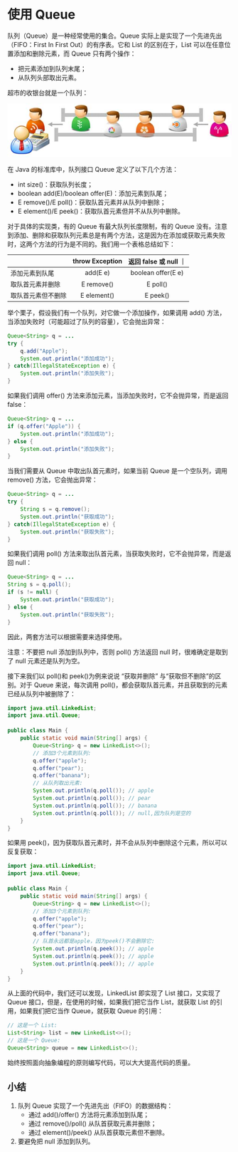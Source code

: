 # **使用 Queue**


队列（Queue）是一种经常使用的集合。Queue 实际上是实现了一个先进先出（FIFO：First In First Out）的有序表。它和 List 的区别在于，List 可以在任意位置添加和删除元素，而 Queue 只有两个操作：

- 把元素添加到队列末尾；
- 从队列头部取出元素。

超市的收银台就是一个队列：

![queue](assets/queue.png)

在 Java 的标准库中，队列接口 Queue 定义了以下几个方法：

- int size()：获取队列长度；
- boolean add(E)/boolean offer(E)：添加元素到队尾；
- E remove()/E poll()：获取队首元素并从队列中删除；
- E element()/E peek()：获取队首元素但并不从队列中删除。

对于具体的实现类，有的 Queue 有最大队列长度限制，有的 Queue 没有。注意到添加、删除和获取队列元素总是有两个方法，这是因为在添加或获取元素失败时，这两个方法的行为是不同的。我们用一个表格总结如下：


| |throw Exception | 返回 false 或 null ｜
| -- | :--: | :--: |
| 添加元素到队尾 | add(E e) | boolean offer(E e) |
| 取队首元素并删除 | E remove() | E poll() | 
| 取队首元素但不删除 | E element() | E peek() | 


举个栗子，假设我们有一个队列，对它做一个添加操作，如果调用 add() 方法，当添加失败时（可能超过了队列的容量），它会抛出异常：

```java
Queue<String> q = ...
try {
    q.add("Apple");
    System.out.println("添加成功");
} catch(IllegalStateException e) {
    System.out.println("添加失败");
}
```

如果我们调用 offer() 方法来添加元素，当添加失败时，它不会抛异常，而是返回 false：

```java
Queue<String> q = ...
if (q.offer("Apple")) {
    System.out.println("添加成功");
} else {
    System.out.println("添加失败");
}
```

当我们需要从 Queue 中取出队首元素时，如果当前 Queue 是一个空队列，调用 remove() 方法，它会抛出异常：

```java
Queue<String> q = ...
try {
    String s = q.remove();
    System.out.println("获取成功");
} catch(IllegalStateException e) {
    System.out.println("获取失败");
}
```

如果我们调用 poll() 方法来取出队首元素，当获取失败时，它不会抛异常，而是返回 null：

```java
Queue<String> q = ...
String s = q.poll();
if (s != null) {
    System.out.println("获取成功");
} else {
    System.out.println("获取失败");
}
```

因此，两套方法可以根据需要来选择使用。

注意：不要把 null 添加到队列中，否则 poll() 方法返回 null 时，很难确定是取到了 null 元素还是队列为空。

接下来我们以 poll()和 peek()为例来说说 “获取并删除” 与“获取但不删除”的区别。对于 Queue 来说，每次调用 poll()，都会获取队首元素，并且获取到的元素已经从队列中被删除了：

```java
import java.util.LinkedList;
import java.util.Queue;

public class Main {
    public static void main(String[] args) {
        Queue<String> q = new LinkedList<>();
        // 添加3个元素到队列:
        q.offer("apple");
        q.offer("pear");
        q.offer("banana");
        // 从队列取出元素:
        System.out.println(q.poll()); // apple
        System.out.println(q.poll()); // pear
        System.out.println(q.poll()); // banana
        System.out.println(q.poll()); // null,因为队列是空的
    }
}
```


如果用 peek()，因为获取队首元素时，并不会从队列中删除这个元素，所以可以反复获取：

```java
import java.util.LinkedList;
import java.util.Queue;

public class Main {
    public static void main(String[] args) {
        Queue<String> q = new LinkedList<>();
        // 添加3个元素到队列:
        q.offer("apple");
        q.offer("pear");
        q.offer("banana");
        // 队首永远都是apple，因为peek()不会删除它:
        System.out.println(q.peek()); // apple
        System.out.println(q.peek()); // apple
        System.out.println(q.peek()); // apple
    }
}
```

从上面的代码中，我们还可以发现，LinkedList 即实现了 List 接口，又实现了 Queue 接口，但是，在使用的时候，如果我们把它当作 List，就获取 List 的引用，如果我们把它当作 Queue，就获取 Queue 的引用：

```java
// 这是一个 List:
List<String> list = new LinkedList<>();
// 这是一个 Queue:
Queue<String> queue = new LinkedList<>();
```

始终按照面向抽象编程的原则编写代码，可以大大提高代码的质量。


## 小结

1. 队列 Queue 实现了一个先进先出（FIFO）的数据结构：
   - 通过 add()/offer() 方法将元素添加到队尾；
   - 通过 remove()/poll() 从队首获取元素并删除；
   - 通过 element()/peek() 从队首获取元素但不删除。
2. 要避免把 null 添加到队列。

